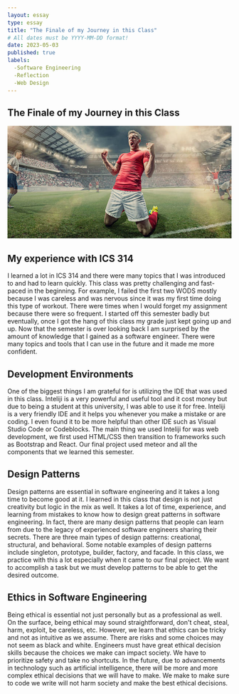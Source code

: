 ```yaml
---
layout: essay
type: essay
title: "The Finale of my Journey in this Class"
# All dates must be YYYY-MM-DD format!
date: 2023-05-03
published: true
labels:
  -Software Engineering
  -Reflection
  -Web Design
---
```


## The Finale of my Journey in this Class
<img src="../img/goal.jpg">

## My experience with ICS 314
I learned a lot in ICS 314 and there were many topics that I was introduced to and had to learn quickly. This class was pretty challenging and fast-paced in the beginning. For example, I failed the first two WODS mostly because I was careless and was nervous since it was my first time doing this type of workout. There were times when I would forget my assignment because there were so frequent. I started off this semester badly but eventually, once I got the hang of this class my grade just kept going up and up. Now that the semester is over looking back I am surprised by the amount of knowledge that I gained as a software engineer. There were many topics and tools that I can use in the future and it made me more confident.

## Development Environments
One of the biggest things I am grateful for is utilizing the IDE that was used in this class. Inteliji is a very powerful and useful tool and it cost money but due to being a student at this university, I was able to use it for free. Inteliji is a very friendly IDE and it helps you whenever you make a mistake or are coding. I even found it to be more helpful than other IDE such as Visual Studio Code or Codeblocks. The main thing we used Inteliji for was web development, we first used HTML/CSS then transition to frameworks such as Bootstrap and React. Our final project used meteor and all the components that we learned this semester.

## Design Patterns
Design patterns are essential in software engineering and it takes a long time to become good at it. I learned in this class that design is not just creativity but logic in the mix as well. It takes a lot of time, experience, and learning from mistakes to know how to design great patterns in software engineering. In fact, there are many design patterns that people can learn from due to the legacy of experienced software engineers sharing their secrets. There are three main types of design patterns: creational, structural, and behavioral. Some notable examples of design patterns include singleton, prototype, builder, factory, and facade. In this class, we practice with this a lot especially when it came to our final project. We want to accomplish a task but we must develop patterns to be able to get the desired outcome.

## Ethics in Software Engineering
Being ethical is essential not just personally but as a professional as well. On the surface, being ethical may sound straightforward, don't cheat, steal, harm, exploit, be careless, etc. However, we learn that ethics can be tricky and not as intuitive as we assume. There are risks and some choices may not seem as black and white. Engineers must have great ethical decision skills because the choices we make can impact society. We have to prioritize safety and take no shortcuts. In the future, due to advancements in technology such as artificial intelligence, there will be more and more complex ethical decisions that we will have to make. We make to make sure to code we write will not harm society and make the best ethical decisions.
